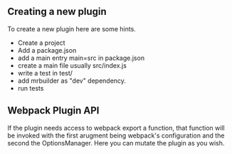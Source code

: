 ## Creating a new plugin
To create a new plugin here are some hints.


- Create a project
- Add a package.json
- add a main entry main=src in package.json
- create a main file usually src/index.js
- write a test in test/
- add mrbuilder as "dev" dependency.
- run tests


## Webpack Plugin API
If the plugin needs access to webpack  export a function, that function will be invoked with the first arugment
being webpack's configuration and the second the OptionsManager.   Here you can mutate the plugin as you wish.


